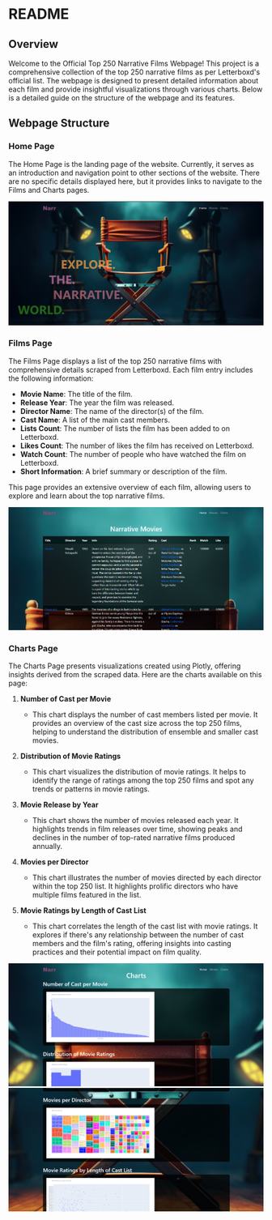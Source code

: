 # README

## Overview

Welcome to the Official Top 250 Narrative Films Webpage! This project is a comprehensive collection of the top 250 narrative films as per Letterboxd's official list. The webpage is designed to present detailed information about each film and provide insightful visualizations through various charts. Below is a detailed guide on the structure of the webpage and its features.

## Webpage Structure

### Home Page

The Home Page is the landing page of the website. Currently, it serves as an introduction and navigation point to other sections of the website. There are no specific details displayed here, but it provides links to navigate to the Films and Charts pages.

![Home Page](./NarrativeWebPage/images/home_page.png)

### Films Page

The Films Page displays a list of the top 250 narrative films with comprehensive details scraped from Letterboxd. Each film entry includes the following information:
- **Movie Name**: The title of the film.
- **Release Year**: The year the film was released.
- **Director Name**: The name of the director(s) of the film.
- **Cast Name**: A list of the main cast members.
- **Lists Count**: The number of lists the film has been added to on Letterboxd.
- **Likes Count**: The number of likes the film has received on Letterboxd.
- **Watch Count**: The number of people who have watched the film on Letterboxd.
- **Short Information**: A brief summary or description of the film.

This page provides an extensive overview of each film, allowing users to explore and learn about the top narrative films.

![Films Page](./NarrativeWebPage/images/movies_page.png)

### Charts Page

The Charts Page presents visualizations created using Plotly, offering insights derived from the scraped data. Here are the charts available on this page:

1. **Number of Cast per Movie**
   - This chart displays the number of cast members listed per movie. It provides an overview of the cast size across the top 250 films, helping to understand the distribution of ensemble and smaller cast movies.

2. **Distribution of Movie Ratings**
   - This chart visualizes the distribution of movie ratings. It helps to identify the range of ratings among the top 250 films and spot any trends or patterns in movie ratings.

3. **Movie Release by Year**
   - This chart shows the number of movies released each year. It highlights trends in film releases over time, showing peaks and declines in the number of top-rated narrative films produced annually.

4. **Movies per Director**
   - This chart illustrates the number of movies directed by each director within the top 250 list. It highlights prolific directors who have multiple films featured in the list.

5. **Movie Ratings by Length of Cast List**
   - This chart correlates the length of the cast list with movie ratings. It explores if there's any relationship between the number of cast members and the film's rating, offering insights into casting practices and their potential impact on film quality.

![Charts Page](./NarrativeWebPage/images/charts_page1.png)
![Charts Page](./NarrativeWebPage/images/charts_page2.png)